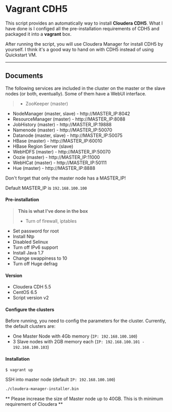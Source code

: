 Vagrant CDH5
===================

This script provides an automatically way to install **Cloudera CDH5**. What I have done is I configed all the pre-installation requirements of CDH5 and packaged it into a **vagrant** box.

After running the script, you will use Cloudera Manager for install CDH5 by yourself. I think it's a good way to hand on with CDH5 instead of using Quickstart VM.


----------


Documents
-------------
The following services are included in the cluster on the master or the slave nodes (or both, eventually). Some of them have a WebUI interface. 

> * ZooKeeper (master)
* NodeManager (master, slave) - http://MASTER_IP:8042
* ResourceManager (master) - http://MASTER_IP:8088
* JobHistory (master) - http://MASTER_IP:19888
* Namenode (master) - http://MASTER_IP:50070
* Datanode (master, slave) - http://MASTER_IP:50075
* HBase (master) - http://MASTER_IP:60010
* HBase Region Server (slave)
* WebHDFS (master) - http://MASTER_IP:50070
* Oozie (master) - http://MASTER_IP:11000
* WebHCat (master) - http://MASTER_IP:50111
* Hue (master) - http://MASTER_IP:8888

Don't forget that only the master node has a MASTER_IP!

Default MASTER_IP is `192.168.100.100`
#### <i class="icon-file"></i> Pre-installation

> **This is what I've done in the box**
>
> - Turn of firewall, iptables
* Set password for root
* Install Ntp
* Disabled Selinux
* Turn off IPv6 support
* Install Java 1.7
* Change swappiness to 10
* Turn off Huge defrag

#### <i class="icon-pencil"></i> Version

* Cloudera CDH 5.5
* CentOS 6.5
* Script version v2

#### <i class="icon-hdd"></i> Configure the clusters

Before running, you need to config the parameters for the cluster. Currently, the default clusters are:

* One Master Node with 4Gb memory (`IP: 192.168.100.100`)
* 3 Slave nodes with 2GB memory each (`IP: 192.168.100.101 - 192.168.100.103`)

#### <i class="icon-refresh"></i> Installation

```sh
$ vagrant up
```

SSH into master node (default `IP: 192.168.100.100`)
```sh
./cloudera-manager-installer.bin
```

** Please increase the size of Master node up to 40GB. This is th minimum requirement of Cloudera **
